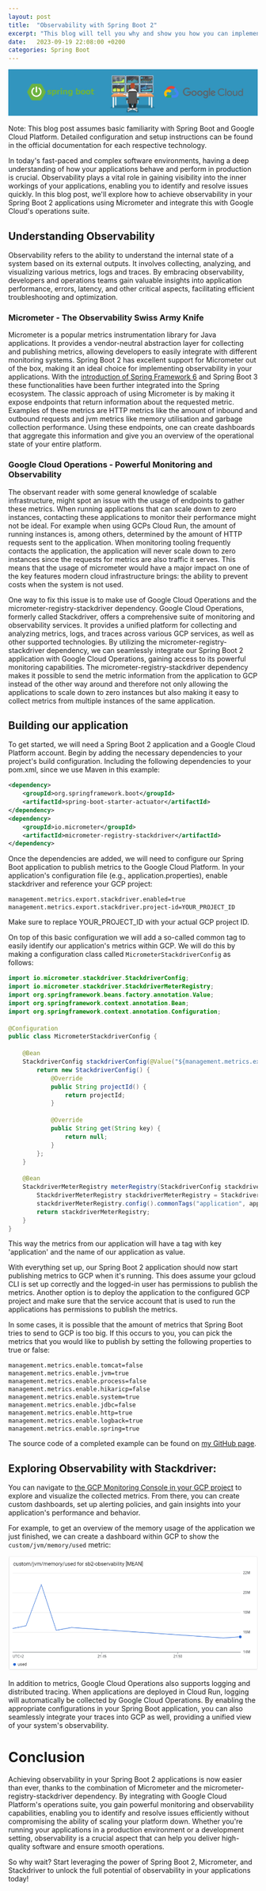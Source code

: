 ```yaml
---
layout: post
title:  "Observability with Spring Boot 2"
excerpt: "This blog will tell you why and show you how you can implement observability using Spring Boot, Micrometer and GCPs Operations suite."
date:   2023-09-19 22:08:00 +0200
categories: Spring Boot
---
```

![Article Banner](/assets/GCP-monitoring-observability-banner.jpg)

Note: This blog post assumes basic familiarity with Spring Boot and Google Cloud Platform. Detailed configuration and setup instructions can be found in the official documentation for each respective technology.

In today's fast-paced and complex software environments, having a deep understanding of how your applications behave and perform in production is crucial. 
Observability plays a vital role in gaining visibility into the inner workings of your applications, enabling you to identify and resolve issues quickly.
In this blog post, we'll explore how to achieve observability in your Spring Boot 2 applications using Micrometer and integrate this with Google Cloud's operations suite.

## Understanding Observability
Observability refers to the ability to understand the internal state of a system based on its external outputs. 
It involves collecting, analyzing, and visualizing various metrics, logs and traces. 
By embracing observability, developers and operations teams gain valuable insights into application performance, errors, latency, and other critical aspects, facilitating efficient troubleshooting and optimization.

### Micrometer - The Observability Swiss Army Knife
Micrometer is a popular metrics instrumentation library for Java applications. 
It provides a vendor-neutral abstraction layer for collecting and publishing metrics, allowing developers to easily integrate with different monitoring systems. 
Spring Boot 2 has excellent support for Micrometer out of the box, making it an ideal choice for implementing observability in your applications.
With the [introduction of Spring Framework 6](https://github.com/spring-projects/spring-framework/wiki/What%27s-New-in-Spring-Framework-6.x/#observability) and Spring Boot 3 these functionalities have been further integrated into the Spring ecosystem.
The classic approach of using Micrometer is by making it expose endpoints that return information about the requested metric. Examples of these metrics are HTTP metrics like the amount of inbound and outbound requests and jvm metrics like memory utilisation and garbage collection performance.
Using these endpoints, one can create dashboards that aggregate this information and give you an overview of the operational state of your entire platform.

### Google Cloud Operations - Powerful Monitoring and Observability
The observant reader with some general knowledge of scalable infrastructure, might spot an issue with the usage of endpoints to gather these metrics.
When running applications that can scale down to zero instances, contacting these applications to monitor their performance might not be ideal.
For example when using GCPs Cloud Run, the amount of running instances is, among others, determined by the amount of HTTP requests sent to the application. 
When monitoring tooling frequently contacts the application, the application will never scale down to zero instances since the requests for metrics are also traffic it serves.
This means that the usage of micrometer would have a major impact on one of the key features modern cloud infrastructure brings: the ability to prevent costs when the system is not used.

One way to fix this issue is to make use of Google Cloud Operations and the micrometer-registry-stackdriver dependency.
Google Cloud Operations, formerly called Stackdriver, offers a comprehensive suite of monitoring and observability services. 
It provides a unified platform for collecting and analyzing metrics, logs, and traces across various GCP services, as well as other supported technologies.
By utilizing the micrometer-registry-stackdriver dependency, we can seamlessly integrate our Spring Boot 2 application with Google Cloud Operations, gaining access to its powerful monitoring capabilities.
The micrometer-registry-stackdriver dependency makes it possible to send the metric information from the application to GCP instead of the other way around and therefore not only allowing the applications to scale down to zero instances but also making it easy to collect metrics from multiple instances of the same application.

## Building our application
To get started, we will need a Spring Boot 2 application and a Google Cloud Platform account. 
Begin by adding the necessary dependencies to your project's build configuration. 
Including the following dependencies to your pom.xml, since we use Maven in this example:

``` xml
<dependency>
    <groupId>org.springframework.boot</groupId>
    <artifactId>spring-boot-starter-actuator</artifactId>
</dependency>
<dependency>
    <groupId>io.micrometer</groupId>
    <artifactId>micrometer-registry-stackdriver</artifactId>
</dependency>
```
Once the dependencies are added, we will need to configure our Spring Boot application to publish metrics to the Google Cloud Platform.
In your application's configuration file (e.g., application.properties), enable stackdriver and reference your GCP project:

``` properties
management.metrics.export.stackdriver.enabled=true
management.metrics.export.stackdriver.project-id=YOUR_PROJECT_ID
```

Make sure to replace YOUR_PROJECT_ID with your actual GCP project ID.

On top of this basic configuration we will add a so-called common tag to easily identify our application's metrics within GCP.
We will do this by making a configuration class called `MicrometerStackdriverConfig` as follows:
``` java
import io.micrometer.stackdriver.StackdriverConfig;
import io.micrometer.stackdriver.StackdriverMeterRegistry;
import org.springframework.beans.factory.annotation.Value;
import org.springframework.context.annotation.Bean;
import org.springframework.context.annotation.Configuration;

@Configuration
public class MicrometerStackdriverConfig {

    @Bean
    StackdriverConfig stackdriverConfig(@Value("${management.metrics.export.stackdriver.project-id}") String projectId) {
        return new StackdriverConfig() {
            @Override
            public String projectId() {
                return projectId;
            }

            @Override
            public String get(String key) {
                return null;
            }
        };
    }

    @Bean
    StackdriverMeterRegistry meterRegistry(StackdriverConfig stackdriverConfig, @Value("${spring.application.name}") String applicationName) {
        StackdriverMeterRegistry stackdriverMeterRegistry = StackdriverMeterRegistry.builder(stackdriverConfig).build();
        stackdriverMeterRegistry.config().commonTags("application", applicationName);
        return stackdriverMeterRegistry;
    }
}
```
This way the metrics from our application will have a tag with key 'application' and the name of our application as value.

With everything set up, our Spring Boot 2 application should now start publishing metrics to GCP when it's running.
This does assume your gcloud CLI is set up correctly and the logged-in user has permissions to publish the metrics.
Another option is to deploy the application to the configured GCP project and make sure that the service account that is used to run the applications has permissions to publish the metrics.

In some cases, it is possible that the amount of metrics that Spring Boot tries to send to GCP is too big.
If this occurs to you, you can pick the metrics that you would like to publish by setting the following properties to true or false:
``` properties
management.metrics.enable.tomcat=false
management.metrics.enable.jvm=true
management.metrics.enable.process=false
management.metrics.enable.hikaricp=false
management.metrics.enable.system=true
management.metrics.enable.jdbc=false
management.metrics.enable.http=true
management.metrics.enable.logback=true
management.metrics.enable.spring=true
```

The source code of a completed example can be found on [my GitHub page](https://github.com/MBoeree/spring-boot-2-observability).

## Exploring Observability with Stackdriver:
You can navigate to [the GCP Monitoring Console in your GCP project](https://console.cloud.google.com/monitoring/dashboards?hl=en&pageState=(%22dashboards%22:(%22t%22:%22All%22))) to explore and visualize the collected metrics. 
From there, you can create custom dashboards, set up alerting policies, and gain insights into your application's performance and behavior.

For example, to get an overview of the memory usage of the application we just finished, we can create a dashboard within GCP to show the `custom/jvm/memory/used` metric:

![Dashboard example](/assets/GCP-monitoring-observability-example.png)

In addition to metrics, Google Cloud Operations also supports logging and distributed tracing. 
When applications are deployed in Cloud Run, logging will automatically be collected by Google Cloud Operations.
By enabling the appropriate configurations in your Spring Boot application, you can also seamlessly integrate your traces into GCP as well, providing a unified view of your system's observability.

# Conclusion
Achieving observability in your Spring Boot 2 applications is now easier than ever, thanks to the combination of Micrometer and the micrometer-registry-stackdriver dependency. 
By integrating with Google Cloud Platform's operations suite, you gain powerful monitoring and observability capabilities, enabling you to identify and resolve issues efficiently without compromising the ability of scaling your platform down. 
Whether you're running your applications in a production environment or a development setting, observability is a crucial aspect that can help you deliver high-quality software and ensure smooth operations.

So why wait? Start leveraging the power of Spring Boot 2, Micrometer, and Stackdriver to unlock the full potential of observability in your applications today!